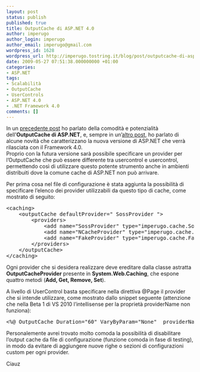 ```yaml
---
layout: post
status: publish
published: true
title: OutputCache di ASP.NET 4.0
author: imperugo
author_login: imperugo
author_email: imperugo@gmail.com
wordpress_id: 1628
wordpress_url: http://imperugo.tostring.it/blog/post/outputcache-di-aspnet-40/
date: 2009-05-27 07:51:38.000000000 +01:00
categories:
- ASP.NET
tags:
- Scalabilità
- OutputCache
- UserControls
- ASP.NET 4.0
- .NET Framework 4.0
comments: []
---
```

<p>In un <a target="_blank" href="http://imperugo.tostring.it/Blog/Post/L-OutputCache-su-MVC-View-User-Control">precedente post</a> ho parlato della comodit&agrave; e potenzialit&agrave; dell&rsquo;<strong>OutputCache di ASP.NET</strong>, e, sempre in un&rsquo;<a target="_blank" href="http://imperugo.tostring.it/Blog/Post/Alcune-novita-di-ASPNET-40">altro post</a>, ho parlato di alcune novit&agrave; che caratterizzano la nuova versione di ASP.NET che verr&agrave; rilasciata con il Framework 4.0.     <br />
Proprio con la futura versione sar&agrave; possibile specificare un provider per l&rsquo;OutputCache che pu&ograve; essere differente tra usercontrol e usercontrol, permettendo cos&igrave; di utilizzare questo potente strumento anche in ambienti distribuiti dove la comune cache di ASP.NET non pu&ograve; arrivare.</p>
<p>Per prima cosa nel file di configurazione &egrave; stata aggiunta la possibilit&agrave; di specificare l&rsquo;elenco dei provider utilizzabili da questo tipo di cache, come mostrato di seguito:</p>
<pre class="brush: xml; ruler: true;">
&lt;caching&gt;
    &lt;outputCache defaultProvider=&quot; SossProvider &quot;&gt;
        &lt;providers&gt;
            &lt;add name=&quot;SossProvider&quot; type=&quot;imperugo.cache.SossOutputCacheProvider,  imperugo.cache&quot;/&gt;
            &lt;add name=&quot;NCacheProvider&quot; type=&quot;imperugo.cache.NCacheOutputCacheProvider,  imperugo.cache&quot;/&gt;
            &lt;add name=&quot;FakeProvider&quot; type=&quot;imperugo.cache.FakeOutputCacheProvider,  imperugo.cache&quot;/&gt;
        &lt;/providers&gt;
    &lt;/outputCache&gt;
&lt;/caching&gt;</pre>
<p>Ogni provider che si desidera realizzare deve ereditare dalla classe astratta&nbsp; <strong>OutputCacheProvider</strong> presente in <strong>System.Web.Caching</strong>, che espone quattro metodi (<strong>Add, Get, Remove, Set</strong>).</p>
<p>A livello di UserControl basta specificare nella direttiva @Page il provider che si intende utilizzare, come mostrato dallo snippet seguente (attenzione che nella Beta 1 di VS 2010 l&rsquo;intellisense per la propriet&agrave; providerName non funziona):</p>
<pre class="brush: xml; ruler: true;">
&lt;%@ OutputCache Duration=&quot;60&quot; VaryByParam=&quot;None&quot;  providerName=&quot;SossProvider&quot; %&gt;</pre>
<p>Personalemente avrei trovato molto comoda la possibilit&agrave; di disabilitare l&rsquo;output cache da file di configurazione (funzione comoda in fase di testing), in modo da evitare di aggiungere nuove righe o sezioni di configurazioni custom per ogni provider.</p>
<p>Ciauz</p>
